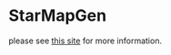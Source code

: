 # StarMapGen

please see [this site](https://expandingfrontier.com/2020/04/star-map-generator-gui-edition/) for more information.
